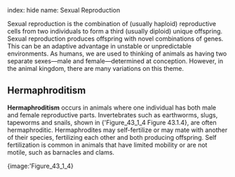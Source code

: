 index: hide
name: Sexual Reproduction

Sexual reproduction is the combination of (usually haploid) reproductive cells from two individuals to form a third (usually diploid) unique offspring. Sexual reproduction produces offspring with novel combinations of genes. This can be an adaptive advantage in unstable or unpredictable environments. As humans, we are used to thinking of animals as having two separate sexes—male and female—determined at conception. However, in the animal kingdom, there are many variations on this theme.

## Hermaphroditism

 **Hermaphroditism** occurs in animals where one individual has both male and female reproductive parts. Invertebrates such as earthworms, slugs, tapeworms and snails, shown in {'Figure_43_1_4 Figure 43.1.4}, are often hermaphroditic. Hermaphrodites may self-fertilize or may mate with another of their species, fertilizing each other and both producing offspring. Self fertilization is common in animals that have limited mobility or are not motile, such as barnacles and clams.


{image:'Figure_43_1_4}
        
